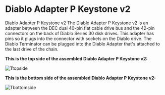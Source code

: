 # Diablo Adapter P Keystone v2
Diablo Adapter P Keystone v2
The Diablo Adapter P Keystone v2 is an adapter between the DEC dual 40-pin flat cable drive bus and the 42-pin connectors on the back of Diablo Series 30 disk drives. This adapter has pins so it plugs into the connector with sockets on the Diablo drive. The Diablo Terminator can be plugged into the Diablo Adapter that's attached to the last drive of the chain. 
<p><b>This is the top side of the assembled Diablo Adapter P Keystone v2:</b></p>

![Ttopside](https://github.com/user-attachments/assets/b2ee38a8-db13-4d8d-8da1-1110b3b89db7)

<p><b>This is the bottom side of the assembled Diablo Adapter P Keystone v2:</b></p>

![Tbottomside](https://github.com/user-attachments/assets/c717c289-8f26-43ae-b35e-3a423952f884)

